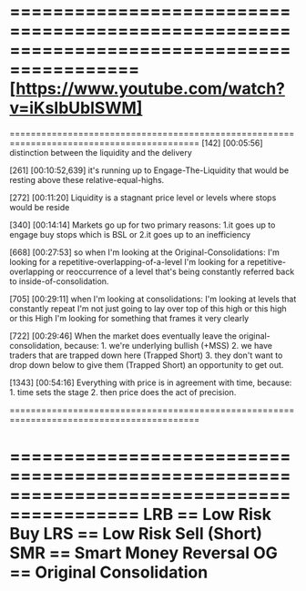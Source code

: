 ==========================================================================================
[https://www.youtube.com/watch?v=iKsIbUblSWM]
==========================================================================================

==========================================================================================
[142] [00:05:56] distinction between the liquidity and the delivery

[261] [00:10:52,639] it's running up to Engage-The-Liquidity that would be resting above these relative-equal-highs.

[272] [00:11:20] Liquidity is a stagnant price level or levels where stops would be reside

[340] [00:14:14] Markets go up for two primary reasons: 1.it goes up to engage buy stops which is BSL or 2.it goes up to an inefficiency


[668] [00:27:53] 
so when I'm looking at the Original-Consolidations:
        I'm looking for a repetitive-overlapping-of-a-level 
        I'm looking for a repetitive-overlapping or reoccurrence of a level 
        that's being constantly referred back to inside-of-consolidation.

[705] [00:29:11]
when I'm looking at consolidations:
     I'm looking at levels that constantly repeat
     I'm not just going to lay over top of this high or this high or this High 
     I'm looking for something that frames it very clearly


[722] [00:29:46]
When the market does eventually leave the original-consolidation, because: 
    1. we're underlying bullish (+MSS)
    2. we have traders that are trapped down here (Trapped Short)
    3. they don't want to drop down below to give them (Trapped Short) an opportunity to get out.



[1343] [00:54:16] 
Everything with price is in agreement with time, because:
    1. time sets the stage 
    2. then price does the act of precision.

==========================================================================================



==========================================================================================
LRB == Low Risk Buy
LRS == Low Risk Sell (Short)
SMR == Smart Money Reversal
OG  == Original Consolidation
==========================================================================================
